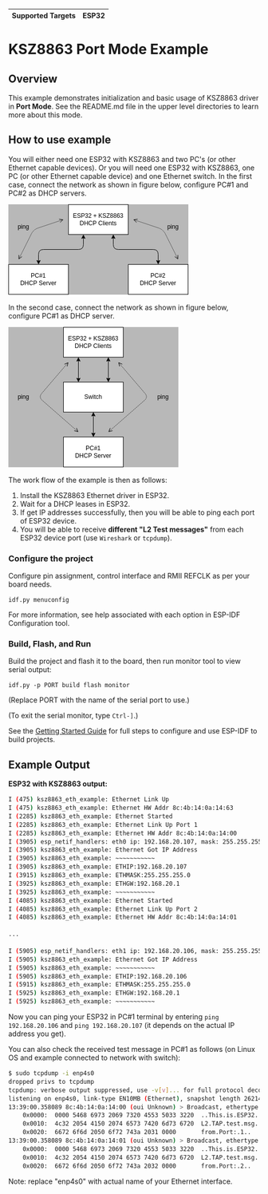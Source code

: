 | Supported Targets | ESP32 |
| ----------------- | ----- |

# KSZ8863 Port Mode Example

## Overview

This example demonstrates initialization and basic usage of KSZ8863 driver in **Port Mode**. See the README.md file in the upper level directories to learn more about this mode.

## How to use example

You will either need one ESP32 with KSZ8863 and two PC's (or other Ethernet capable devices). Or you will need one ESP32 with KSZ8863, one PC (or other Ethernet capable device) and one Ethernet switch. In the first case, connect the network as shown in figure below, configure PC#1 and PC#2 as DHCP servers.

![example network 1](../../docs/example_portmode.png)

In the second case, connect the network as shown in figure below, configure PC#1 as DHCP server.

![example network 2](../../docs/example_portmode_switch.png)

The work flow of the example is then as follows:

1. Install the KSZ8863 Ethernet driver in ESP32.
2. Wait for a DHCP leases in ESP32.
3. If get IP addresses successfully, then you will be able to ping each port of ESP32 device.
4. You will be able to receive **different "L2 Test messages"** from each ESP32 device port (use ``Wireshark`` or ``tcpdump``).

### Configure the project

Configure pin assignment, control interface and RMII REFCLK as per your board needs.

```
idf.py menuconfig
```

For more information, see help associated with each option in ESP-IDF Configuration tool.

### Build, Flash, and Run

Build the project and flash it to the board, then run monitor tool to view serial output:

```
idf.py -p PORT build flash monitor
```

(Replace PORT with the name of the serial port to use.)

(To exit the serial monitor, type ``Ctrl-]``.)

See the [Getting Started Guide](https://docs.espressif.com/projects/esp-idf/en/latest/get-started/index.html) for full steps to configure and use ESP-IDF to build projects.

## Example Output

**ESP32 with KSZ8863 output:**

```bash
I (475) ksz8863_eth_example: Ethernet Link Up
I (475) ksz8863_eth_example: Ethernet HW Addr 8c:4b:14:0a:14:63
I (2285) ksz8863_eth_example: Ethernet Started
I (2285) ksz8863_eth_example: Ethernet Link Up Port 1
I (2285) ksz8863_eth_example: Ethernet HW Addr 8c:4b:14:0a:14:00
I (3905) esp_netif_handlers: eth0 ip: 192.168.20.107, mask: 255.255.255.0, gw: 192.168.20.1
I (3905) ksz8863_eth_example: Ethernet Got IP Address
I (3905) ksz8863_eth_example: ~~~~~~~~~~~
I (3905) ksz8863_eth_example: ETHIP:192.168.20.107
I (3915) ksz8863_eth_example: ETHMASK:255.255.255.0
I (3925) ksz8863_eth_example: ETHGW:192.168.20.1
I (3925) ksz8863_eth_example: ~~~~~~~~~~~
I (4085) ksz8863_eth_example: Ethernet Started
I (4085) ksz8863_eth_example: Ethernet Link Up Port 2
I (4085) ksz8863_eth_example: Ethernet HW Addr 8c:4b:14:0a:14:01

...

I (5905) esp_netif_handlers: eth1 ip: 192.168.20.106, mask: 255.255.255.0, gw: 192.168.20.1
I (5905) ksz8863_eth_example: Ethernet Got IP Address
I (5905) ksz8863_eth_example: ~~~~~~~~~~~
I (5905) ksz8863_eth_example: ETHIP:192.168.20.106
I (5915) ksz8863_eth_example: ETHMASK:255.255.255.0
I (5925) ksz8863_eth_example: ETHGW:192.168.20.1
I (5925) ksz8863_eth_example: ~~~~~~~~~~~
```
Now you can ping your ESP32 in PC#1 terminal by entering `ping 192.168.20.106` and  `ping 192.168.20.107` (it depends on the actual IP address you get).

You can also check the received test message in PC#1 as follows (on Linux OS and example connected to network with switch):

```bash
$ sudo tcpdump -i enp4s0
dropped privs to tcpdump
tcpdump: verbose output suppressed, use -v[v]... for full protocol decode
listening on enp4s0, link-type EN10MB (Ethernet), snapshot length 262144 bytes
13:39:00.358089 8c:4b:14:0a:14:00 (oui Unknown) > Broadcast, ethertype Unknown (0x7000), length 60: 
	0x0000:  0000 5468 6973 2069 7320 4553 5033 3220  ..This.is.ESP32.
	0x0010:  4c32 2054 4150 2074 6573 7420 6d73 6720  L2.TAP.test.msg.
	0x0020:  6672 6f6d 2050 6f72 743a 2031 0000       from.Port:.1..
13:39:00.358089 8c:4b:14:0a:14:01 (oui Unknown) > Broadcast, ethertype Unknown (0x7000), length 60: 
	0x0000:  0000 5468 6973 2069 7320 4553 5033 3220  ..This.is.ESP32.
	0x0010:  4c32 2054 4150 2074 6573 7420 6d73 6720  L2.TAP.test.msg.
	0x0020:  6672 6f6d 2050 6f72 743a 2032 0000       from.Port:.2..
```
Note: replace "enp4s0" with actual name of your Ethernet interface.
